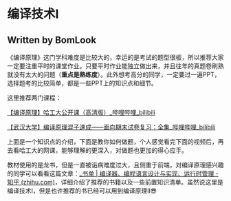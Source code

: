 # 编译技术I

## Written by BomLook

《编译原理》这门学科难度是比较大的，幸运的是考试的题型很板，所以推荐大家一定要注重平时的课堂作业。只要平时作业能独立做出来，并且往年的真题卷刷熟就没有太大的问题（**重点是熟练度**）。此外想考高分的同学，一定要过一遍PPT，选择题考的比较简单，都是一些PPT上的知识点和细节。

这里推荐两门课程：

[【编译原理】哈工大公开课（高清版）_哔哩哔哩_bilibili](https://www.bilibili.com/video/BV1dL4y1H7T8/?spm_id_from=333.337.search-card.all.click&vd_source=2b7996f576fcbc5f32f15de5bc07e46a)

[【武汉大学】编译原理混子速成——面向期末试卷复习：全集_哔哩哔哩_bilibili](https://www.bilibili.com/video/BV1SB4y1S7Sc/?spm_id_from=333.337.search-card.all.click&vd_source=2b7996f576fcbc5f32f15de5bc07e46a)

上面是一个知识点的介绍，下面是教你如何做题，个人感觉看完下面的视频后，再去看哈工大的网课，能够理解的更深入，对做题也更加的得心应手。

教材使用的是龙书，但是一直被诟病难度过大，且侧重于前端，对编译原理感兴趣的同学可以看看这篇文章：[_书单 | 编译器、编程语言设计与实现、运行时管理 - 知乎 (zhihu.com)](https://zhuanlan.zhihu.com/p/1903897058533937398)，详细介绍了推荐的书籍以及一些前置知识清单。虽然说这里是编译技术I，但是也许推荐的书已经可以用到编译原理Ⅱ😎
